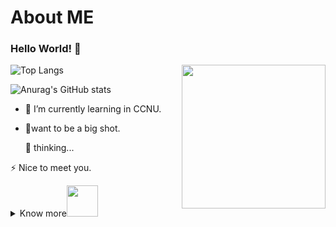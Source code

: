 # About ME
### Hello World! 👋
<img align='right' src="https://github.com/user-attachments/assets/0170e6e4-659f-4661-92f3-d3dd1666b21f" width="230">  

![Top Langs](https://github-readme-stats.vercel.app/api/top-langs/?username=MiEchoooo)

![Anurag's GitHub stats](https://github-readme-stats.vercel.app/api?username=MiEchoooo)  

- 🌱 I’m currently learning in CCNU.
- 🔭want to be a big shot.


  💬 thinking...

⚡ Nice to meet you.

<details>
 <summary>Know more<img src="https://media.giphy.com/media/mGcNjsfWAjY5AEZNw6/giphy.gif" width="50"></summary>  
  
  - Email:3525910649@qq.com

  - GitHub:https://github.com/MiEchoooo
